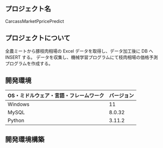 ## プロジェクト名

CarcassMarketPpricePredict

## プロジェクトについて

全農ミートから豚枝肉相場の Excel データを取得し、データ加工後に DB へ INSERT する。
データを収集し、機械学習プログラムにて枝肉相場の価格予測プログラムを作成する。

## 開発環境

| OS・ミドルウェア・言語・フレームワーク | バージョン |
| -------------------------------------- | ---------- |
| Windows                                | 11         |
| MySQL                                  | 8.0.32     |
| Python                                 | 3.11.2     |

## 開発環境構築
